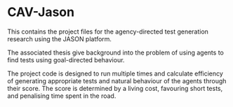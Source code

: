 # CAV-Jason
This contains the project files for the agency-directed test generation research using the JASON platform.

The associated thesis give background into the problem of using agents to find tests using goal-directed behaviour.

The project code is designed to run multiple times and calculate efficiency of generating appropriate tests and natural behaviour of the agents through their score. The score is determined by a living cost, favouring short tests, and penalising time spent in the road.
